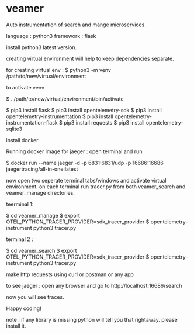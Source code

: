 # veamer
Auto instrumentation of search and mange microservices.

language : python3
framework : flask

install python3 latest version.

creating virtual environment will help to keep dependencies separate.

for creating virtual env :
$ python3 -m venv /path/to/new/virtual/environment


to activate venv

$ . /path/to/new/virtual/environment/bin/activate




$ pip3 install flask
$ pip3 install opentelemetry-sdk
$ pip3 install opentelemetry-instrumentation
$ pip3 install opentelemetry-instrumentation-flask
$ pip3 install requests
$ pip3 install opentelemetry-sqlite3





install docker 

Running docker image for jaeger :
open terminal and run 

$ docker run --name jaeger -d -p 6831:6831/udp -p 16686:16686 jaegertracing/all-in-one:latest



now open two seperate terminal tabs/windows and activate virtual environment.
on each terminal run tracer.py from both veamer_search and veamer_manage directories.

teerminal 1:

$ cd veamer_manage
$ export OTEL_PYTHON_TRACER_PROVIDER=sdk_tracer_provider
$ opentelemetry-instrument python3 tracer.py

terminal 2 :

$ cd veamer_search
$ export OTEL_PYTHON_TRACER_PROVIDER=sdk_tracer_provider
$ opentelemetry-instrument python3 tracer.py


make http requests using curl or postman or any app

to see jaeger :
open any browser and go to http://localhost:16686/search

now you will see traces.

Happy coding!

note : if any library is missing python will tell you that rightaway. please install it.
